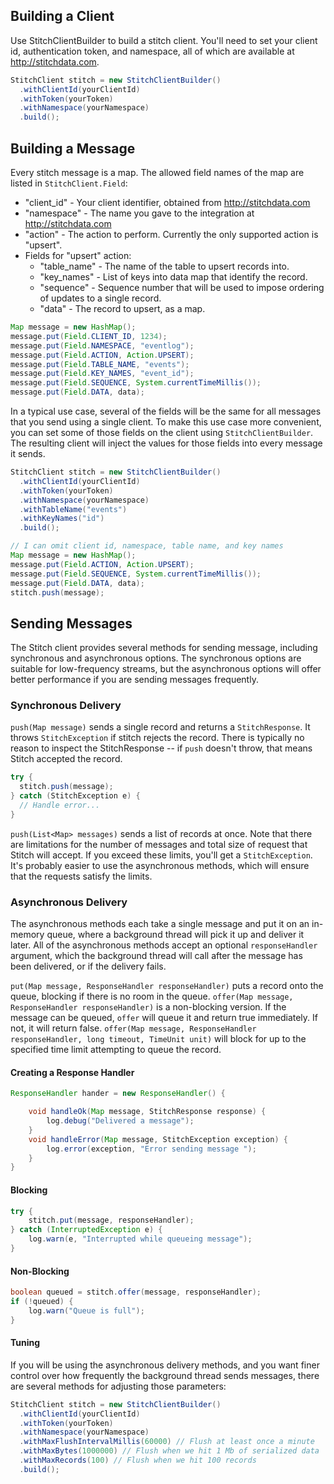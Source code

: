 Building a Client
-----------------

Use StitchClientBuilder to build a stitch client. You'll
need to set your client id, authentication token, and namespace,
all of which are available at http://stitchdata.com.

```java
StitchClient stitch = new StitchClientBuilder()
  .withClientId(yourClientId)
  .withToken(yourToken)
  .withNamespace(yourNamespace)
  .build();
```

Building a Message
------------------

Every stitch message is a map. The allowed field names of the map are
listed in `StitchClient.Field`:

* "client_id" - Your client identifier, obtained from http://stitchdata.com
* "namespace" - The name you gave to the integration at http://stitchdata.com
* "action" - The action to perform. Currently the only supported action is "upsert".
* Fields for "upsert" action:
  * "table_name" - The name of the table to upsert records into.
  * "key_names" - List of keys into data map that identify the record.
  * "sequence" - Sequence number that will be used to impose ordering of updates to a single record.
  * "data" - The record to upsert, as a map.

```java
Map message = new HashMap();
message.put(Field.CLIENT_ID, 1234);
message.put(Field.NAMESPACE, "eventlog");
message.put(Field.ACTION, Action.UPSERT);
message.put(Field.TABLE_NAME, "events");
message.put(Field.KEY_NAMES, "event_id");
message.put(Field.SEQUENCE, System.currentTimeMillis());
message.put(Field.DATA, data);
```

In a typical use case, several of the fields will be the same for all
messages that you send using a single client. To make this use case
more convenient, you can set some of those fields on the client using
`StitchClientBuilder`. The resulting client will inject the values for
those fields into every message it sends.

```java
StitchClient stitch = new StitchClientBuilder()
  .withClientId(yourClientId)
  .withToken(yourToken)
  .withNamespace(yourNamespace)
  .withTableName("events")
  .withKeyNames("id")
  .build();

// I can omit client id, namespace, table name, and key names
Map message = new HashMap();
message.put(Field.ACTION, Action.UPSERT);
message.put(Field.SEQUENCE, System.currentTimeMillis());
message.put(Field.DATA, data);
stitch.push(message);
```

Sending Messages
----------------

The Stitch client provides several methods for sending message,
including synchronous and asynchronous options. The synchronous
options are suitable for low-frequency streams, but the asynchronous
options will offer better performance if you are sending messages
frequently.

### Synchronous Delivery

`push(Map message)` sends a single record and returns a
`StitchResponse`. It throws `StitchException` if stitch rejects the
record. There is typically no reason to inspect the StitchResponse -- if
`push` doesn't throw, that means Stitch accepted the record.

```java
try {
  stitch.push(message);
} catch (StitchException e) {
  // Handle error...
}
```

`push(List<Map> messages)` sends a list of records at once. Note that
there are limitations for the number of messages and total size of
request that Stitch will accept. If you exceed these limits, you'll
get a `StitchException`. It's probably easier to use the asynchronous
methods, which will ensure that the requests satisfy the limits.

### Asynchronous Delivery

The asynchronous methods each take a single message and put it on an
in-memory queue, where a background thread will pick it up and deliver
it later. All of the asynchronous methods accept an optional
`responseHandler` argument, which the background thread will call
after the message has been delivered, or if the delivery fails.

`put(Map message, ResponseHandler responseHandler)` puts a record onto
the queue, blocking if there is no room in the queue. `offer(Map
message, ResponseHandler responseHandler)` is a non-blocking
version. If the message can be queued, `offer` will queue it and
return true immediately. If not, it will return false. `offer(Map
message, ResponseHandler responseHandler, long timeout, TimeUnit
unit)` will block for up to the specified time limit attempting to
queue the record.

#### Creating a Response Handler

```java
ResponseHandler hander = new ResponseHandler() {

    void handleOk(Map message, StitchResponse response) {
        log.debug("Delivered a message");
    }
    void handleError(Map message, StitchException exception) {
        log.error(exception, "Error sending message ");
    }
}
```

#### Blocking

```java
try {
    stitch.put(message, responseHandler);
} catch (InterruptedException e) {
    log.warn(e, "Interrupted while queueing message");
}
```

#### Non-Blocking

```java
boolean queued = stitch.offer(message, responseHandler);
if (!queued) {
    log.warn("Queue is full");
}
```

#### Tuning

If you will be using the asynchronous delivery methods, and you want
finer control over how frequently the background thread sends
messages, there are several methods for adjusting those parameters:

```java
StitchClient stitch = new StitchClientBuilder()
  .withClientId(yourClientId)
  .withToken(yourToken)
  .withNamespace(yourNamespace)
  .withMaxFlushIntervalMillis(60000) // Flush at least once a minute
  .withMaxBytes(1000000) // Flush when we hit 1 Mb of serialized data
  .withMaxRecords(100) // Flush when we hit 100 records
  .build();
```
